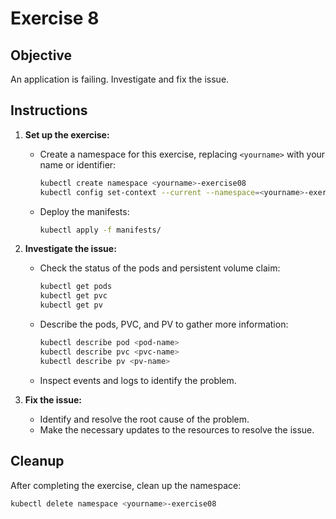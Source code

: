 # Exercise 8

## Objective

An application is failing. Investigate and fix the issue.

## Instructions

1. **Set up the exercise:**
   - Create a namespace for this exercise, replacing `<yourname>` with your name or identifier:
     ```bash
     kubectl create namespace <yourname>-exercise08
     kubectl config set-context --current --namespace=<yourname>-exercise08
     ```
   - Deploy the manifests:
     ```bash
     kubectl apply -f manifests/
     ```

2. **Investigate the issue:**
   - Check the status of the pods and persistent volume claim:
     ```bash
     kubectl get pods
     kubectl get pvc
     kubectl get pv
     ```
   - Describe the pods, PVC, and PV to gather more information:
     ```bash
     kubectl describe pod <pod-name>
     kubectl describe pvc <pvc-name>
     kubectl describe pv <pv-name>
     ```
   - Inspect events and logs to identify the problem.

3. **Fix the issue:**
   - Identify and resolve the root cause of the problem.
   - Make the necessary updates to the resources to resolve the issue.

## Cleanup

After completing the exercise, clean up the namespace:
```bash
kubectl delete namespace <yourname>-exercise08
```
